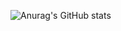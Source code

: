 ![Anurag's GitHub stats](https://github-readme-stats.vercel.app/api?username=psj098&show_icons=true&theme=tokyonight)
